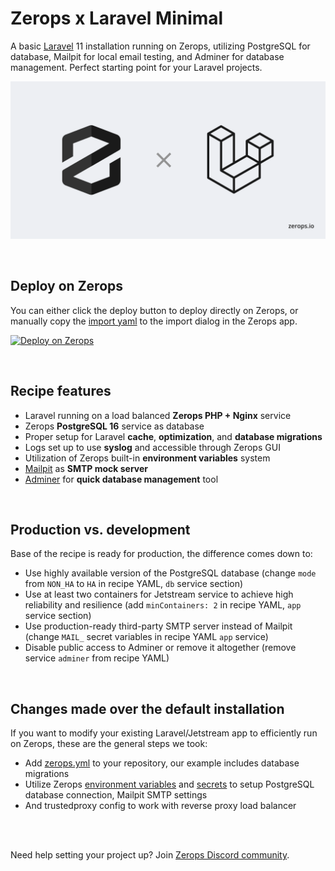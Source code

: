 # Zerops x Laravel Minimal

A basic [Laravel](https://www.laravel.com) 11 installation running on Zerops, utilizing PostgreSQL for database, Mailpit for local email testing, and Adminer for database management. Perfect starting point for your Laravel projects.


![laravel](https://github.com/zeropsio/recipe-shared-assets/blob/main/covers/svg/cover-laravel.svg)

<br/>

## Deploy on Zerops
You can either click the deploy button to deploy directly on Zerops, or manually copy the [import yaml](https://github.com/zeropsio/recipe-laravel-jetstream/blob/main/zerops-project-import.yml) to the import dialog in the Zerops app.

[![Deploy on Zerops](https://github.com/zeropsio/recipe-shared-assets/blob/main/deploy-button/green/deploy-button.svg)](https://app.zerops.io/recipe/laravel)

<br/>

## Recipe features

- Laravel running on a load balanced **Zerops PHP + Nginx** service
- Zerops **PostgreSQL 16** service as database
- Proper setup for Laravel **cache**, **optimization**, and **database migrations**
- Logs set up to use **syslog** and accessible through Zerops GUI
- Utilization of Zerops built-in **environment variables** system
- [Mailpit](https://github.com/axllent/mailpit) as **SMTP mock server**
- [Adminer](https://www.adminer.org) for **quick database management** tool

<br/>

## Production vs. development

Base of the recipe is ready for production, the difference comes down to:

- Use highly available version of the PostgreSQL database (change `mode` from `NON_HA` to `HA` in recipe YAML, `db` service section)
- Use at least two containers for Jetstream service to achieve high reliability and resilience (add `minContainers: 2` in recipe YAML, `app` service section)
- Use production-ready third-party SMTP server instead of Mailpit (change `MAIL_` secret variables in recipe YAML `app` service)
- Disable public access to Adminer or remove it altogether (remove service `adminer` from recipe YAML)

<br/>

## Changes made over the default installation

If you want to modify your existing Laravel/Jetstream app to efficiently run on Zerops, these are the general steps we took:

- Add [zerops.yml](https://github.com/zeropsio/recipe-laravel-minimal/blob/main/zerops.yml) to your repository, our example includes database migrations
- Utilize Zerops [environment variables](https://github.com/zeropsio/recipe-laravel-minimal/blob/main/zerops.yml#L22-L59) and [secrets](https://github.com/zeropsio/recipe-laravel-minimal/blob/main/zerops-project-import.yml#L13-L16) to setup PostgreSQL database connection, Mailpit SMTP settings
- And trustedproxy config to work with reverse proxy load balancer

<br/>
<br/>

Need help setting your project up? Join [Zerops Discord community](https://discord.com/invite/WDvCZ54).
